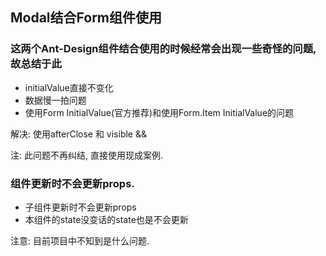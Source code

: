 ## Modal结合Form组件使用

### 这两个Ant-Design组件结合使用的时候经常会出现一些奇怪的问题,故总结于此

+ initialValue直接不变化
+ 数据慢一拍问题
+ 使用Form InitialValue(官方推荐)和使用Form.Item InitialValue的问题

解决: 使用afterClose 和 visible && <Modal />

注: 此问题不再纠结, 直接使用现成案例. 

### 组件更新时不会更新props.

+ 子组件更新时不会更新props
+ 本组件的state没变话的state也是不会更新

注意: 目前项目中不知到是什么问题.
